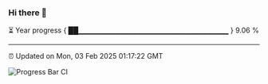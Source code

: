 ### Hi there 👋

⏳ Year progress { ██▁▁▁▁▁▁▁▁▁▁▁▁▁▁▁▁▁▁▁▁▁▁▁▁▁▁▁▁ } 9.06 %

---

⏰ Updated on Mon, 03 Feb 2025 01:17:22 GMT

![Progress Bar CI](https://github.com/liununu/liununu/workflows/Progress%20Bar%20CI/badge.svg)
